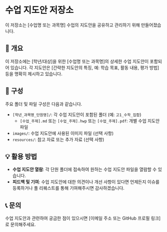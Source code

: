 # 수업 지도안 저장소

이 저장소는 [수업명 또는 과목명] 수업의 지도안을 공유하고 관리하기 위해 만들어졌습니다.

## 📝 개요

이 저장소에는 [학년/대상]을 위한 [수업명 또는 과목명]의 상세한 수업 지도안이 포함되어 있습니다. 각 지도안은 [간략한 지도안의 특징, 예: 학습 목표, 활동 내용, 평가 방법] 등을 명확히 제시하고 있습니다.

## 📁 구성

주요 폴더 및 파일 구성은 다음과 같습니다.

* `[학년_과목명_단원명]/`: 각 수업 지도안이 포함된 폴더 (예: `고1_수학_집합`)
    * `[수업_주제].md` 또는 `[수업_주제].hwp` 또는 `[수업_주제].pdf`: 개별 수업 지도안 파일
* `images/`: 수업 지도안에 사용된 이미지 파일 (선택 사항)
* `resources/`: 참고 자료 또는 추가 자료 (선택 사항)

## 💡 활용 방법

* **수업 지도안 열람**: 각 단원 폴더에 접속하여 원하는 수업 지도안 파일을 열람할 수 있습니다.
* **피드백 및 기여**: 수업 지도안에 대한 의견이나 개선 사항이 있다면 언제든지 이슈를 등록하거나 풀 리퀘스트를 통해 기여해주시면 감사하겠습니다.

## 📞 문의

수업 지도안과 관련하여 궁금한 점이 있으시면 [이메일 주소 또는 GitHub 프로필 링크]로 문의해주세요.
